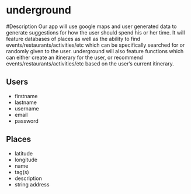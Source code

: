 # underground
#Description
Our app will use google maps and user generated data to generate suggestions for how the user should spend his or her time. It will feature databases of places as well as the ability to find events/restaurants/activities/etc which can be specifically searched for or randomly given to the user. underground will also feature functions which can either create an itinerary for the user, or recommend events/restaurants/activities/etc based on the user’s current itinerary.
## Users
- firstname
- lastname
- username
- email
- password

## Places
- latitude
- longitude
- name
- tag(s)
- description
- string address



